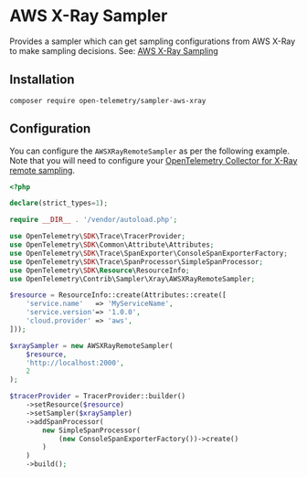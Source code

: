 # AWS X-Ray Sampler

Provides a sampler which can get sampling configurations from AWS X-Ray to make sampling decisions. See: [AWS X-Ray Sampling](https://docs.aws.amazon.com/xray/latest/devguide/xray-concepts.html#xray-concepts-sampling)

## Installation

```shell
composer require open-telemetry/sampler-aws-xray
```

## Configuration
You can configure the `AWSXRayRemoteSampler` as per the following example.
Note that you will need to configure your [OpenTelemetry Collector for
X-Ray remote sampling](https://aws-otel.github.io/docs/getting-started/remote-sampling).

```php
<?php

declare(strict_types=1);

require __DIR__ . '/vendor/autoload.php';

use OpenTelemetry\SDK\Trace\TracerProvider;
use OpenTelemetry\SDK\Common\Attribute\Attributes;
use OpenTelemetry\SDK\Trace\SpanExporter\ConsoleSpanExporterFactory;
use OpenTelemetry\SDK\Trace\SpanProcessor\SimpleSpanProcessor;
use OpenTelemetry\SDK\Resource\ResourceInfo;
use OpenTelemetry\Contrib\Sampler\Xray\AWSXRayRemoteSampler;

$resource = ResourceInfo::create(Attributes::create([
    'service.name'   => 'MyServiceName',
    'service.version'=> '1.0.0',
    'cloud.provider' => 'aws',
]));

$xraySampler = new AWSXRayRemoteSampler(
    $resource,
    'http://localhost:2000',
    2
);

$tracerProvider = TracerProvider::builder()
    ->setResource($resource)
    ->setSampler($xraySampler)
    ->addSpanProcessor(
        new SimpleSpanProcessor(
            (new ConsoleSpanExporterFactory())->create()
        )
    )
    ->build();
```
